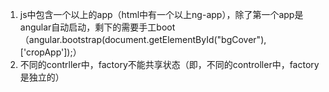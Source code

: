 1. js中包含一个以上的app（html中有一个以上ng-app），除了第一个app是angular自动启动，剩下的需要手工boot（angular.bootstrap(document.getElementById("bgCover"),['cropApp']);）
2. 不同的contrller中，factory不能共享状态（即，不同的controller中，factory是独立的）
